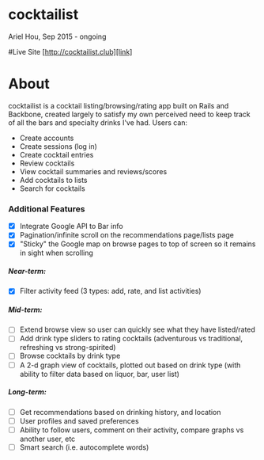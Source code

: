 # cocktailist
Ariel Hou, Sep 2015 - ongoing

#Live Site
[http://cocktailist.club][link]

[link]: http://cocktailist.club

# About
cocktailist is a cocktail listing/browsing/rating app built on Rails and Backbone,
created largely to satisfy my own perceived need to keep track of all the bars
and specialty drinks I've had. Users can:

- Create accounts
- Create sessions (log in)
- Create cocktail entries
- Review cocktails
- View cocktail summaries and reviews/scores
- Add cocktails to lists
- Search for cocktails

### Additional Features
- [x] Integrate Google API to Bar info
- [x] Pagination/infinite scroll on the recommendations page/lists page
- [x] "Sticky" the Google map on browse pages to top of screen so it remains in sight when scrolling

##### Near-term:
- [x] Filter activity feed (3 types: add, rate, and list activities)

##### Mid-term:
- [ ] Extend browse view so user can quickly see what they have listed/rated
- [ ] Add drink type sliders to rating cocktails (adventurous vs traditional, refreshing vs strong-spirited)
- [ ] Browse cocktails by drink type
- [ ] A 2-d graph view of cocktails, plotted out based on drink type (with ability to filter data based on liquor, bar, user list)

##### Long-term:
- [ ] Get recommendations based on drinking history, and location
- [ ] User profiles and saved preferences
- [ ] Ability to follow users, comment on their activity, compare graphs vs another user, etc
- [ ] Smart search (i.e. autocomplete words)
